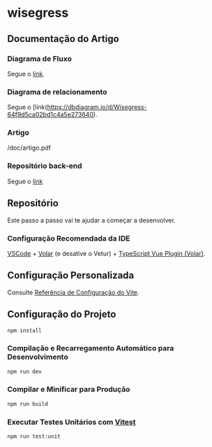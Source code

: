 # wisegress

## Documentação do Artigo

### Diagrama de Fluxo
Segue o [link](https://drive.google.com/file/d/1R775cwLXXTAqRhhhp6gZSysUJLNLnm65/view?usp=sharing).

### Diagrama de relacionamento
Segue o [link(https://dbdiagram.io/d/Wisegress-64f9d5ca02bd1c4a5e273640).

### Artigo
/doc/artigo.pdf

### Repositório back-end
Segue o [link](https://github.com/gusthawojunkes/wisegress-api)

## Repositório
Este passo a passo vai te ajudar a começar a desenvolver.

### Configuração Recomendada da IDE

[VSCode](https://code.visualstudio.com/) + [Volar](https://marketplace.visualstudio.com/items?itemName=Vue.volar) (e desative o Vetur) + [TypeScript Vue Plugin (Volar)](https://marketplace.visualstudio.com/items?itemName=Vue.vscode-typescript-vue-plugin).

## Configuração Personalizada

Consulte [Referência de Configuração do Vite](https://vitejs.dev/config/).

## Configuração do Projeto

```sh
npm install
```

### Compilação e Recarregamento Automático para Desenvolvimento

```sh
npm run dev
```

### Compilar e Minificar para Produção

```sh
npm run build
```

### Executar Testes Unitários com [Vitest](https://vitest.dev/)

```sh
npm run test:unit
```
